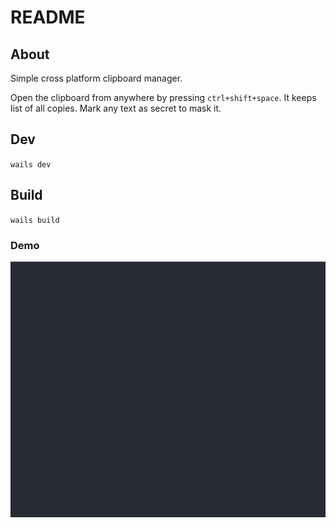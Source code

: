 # README

## About

Simple cross platform clipboard manager. 

Open the clipboard from anywhere by pressing `ctrl+shift+space`. It keeps list of all copies. Mark any text as secret to mask it.

## Dev
`wails dev`

## Build
`wails build`

### Demo

<img src="demo/demo.gif" />